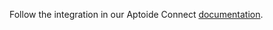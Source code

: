 Follow the integration in our Aptoide Connect [documentation](https://docs.catappult.io/docs/android-billing-sdk).

